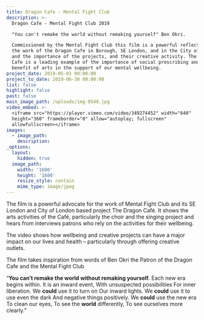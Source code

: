 ```yaml
---
title: Dragon Cafe - Mental Fight Club
description: >-
  Dragon Cafe - Mental Fight Club 2019

  "You can't remake the world without remaking yourself" Ben Okri. 

  Commissioned by the Mental Fight Club this film is a powerful reflection of
  the work of the Dragon Cafe in Borough, SE London, and in the City of London,
  and the importance of the projects, and their creative activity. The Dragon
  Cafe is a leading example of the importance of social prescribing and the
  benefit of arts in the support of our mental wellbeing.
project_date: 2019-05-01 00:00:00
project_to_date: 2019-06-30 00:00:00
list: false
highlight: false
past: false
main_image_path: /uploads/img-8548.jpg
video_embed: >-
  <iframe src="https://player.vimeo.com/video/349274452" width="640"
  height="360" frameborder="0" allow="autoplay; fullscreen"
  allowfullscreen></iframe>
images:
  - image_path:
    description:
_options:
  layout:
    hidden: true
  image_path:
    width: '1600'
    height: '1600'
    resize_style: contain
    mime_type: image/jpeg
---
```


The film is a powerful advocate for the work of Mental Fight Club and its SE London and City of London based project The Dragon Caf&eacute;. It shows the arts activities of the Caf&eacute;, particularly the choir and the singing project and hears from interviews patrons who rely on the activities for their wellbeing.&nbsp;

The video shows how wellbeing and creative projects can have a major impact on our lives and health – particularly through offering creative outlets.

The film takes inspiration from words of Ben Okri the Patron of the Dragon Cafe and the Mental Fight Club

“**You can’t remake the world without remaking yourself.**&nbsp;Each new era begins within. It is an inward event, With unsuspected possibilities For inner liberation. We&nbsp;**could**&nbsp;use it to turn on Our inward lights. We&nbsp;**could**&nbsp;use it to use even the dark And negative things positively. We&nbsp;**could**&nbsp;use the new era To clean our eyes, To see the&nbsp;**world**&nbsp;differently, To see ourselves more clearly.”

&nbsp;